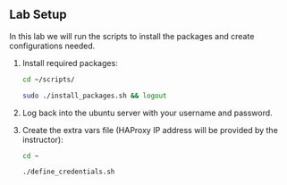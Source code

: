 ## Lab Setup

In this lab we will run  the scripts to install the packages and create configurations needed.

1. Install required packages:

    ```bash
    cd ~/scripts/
    ```

    ```bash
    sudo ./install_packages.sh && logout
    ```

1. Log back into the ubuntu server with your username and password.

1. Create the extra vars file (HAProxy IP address will be provided by the instructor):

    ```bash
    cd ~
    ```

    ```bash
    ./define_credentials.sh
    ```